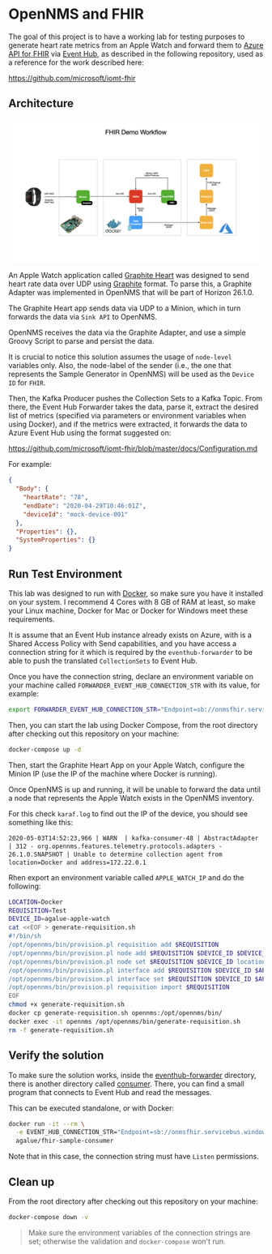 OpenNMS and FHIR
====

The goal of this project is to have a working lab for testing purposes to generate heart rate metrics from an Apple Watch and forward them to [Azure API for FHIR](https://azure.microsoft.com/en-us/services/azure-api-for-fhir/) via [Event Hub](https://azure.microsoft.com/en-us/services/event-hubs/), as described in the following repository, used as a reference for the work described here:

https://github.com/microsoft/iomt-fhir

## Architecture

![Diagram](assets/FHIR-Demo.001.png)

An Apple Watch application called [Graphite Heart](https://github.com/RangerRick/graphite-heart) was designed to send heart rate data over UDP using [Graphite](https://graphiteapp.org/) format. To parse this, a Graphite Adapter was implemented in OpenNMS that will be part of Horizon 26.1.0.
 
The Graphite Heart app sends data via UDP to a Minion, which in turn forwards the data via `Sink API` to OpenNMS.

OpenNMS receives the data via the Graphite Adapter, and use a simple Groovy Script to parse and persist the data.

It is crucial to notice this solution assumes the usage of `node-level` variables only. Also, the node-label of the sender (i.e., the one that represents the Sample Generator in OpenNMS) will be used as the `Device ID` for `FHIR`.

Then, the Kafka Producer pushes the Collection Sets to a Kafka Topic. From there, the Event Hub Forwarder takes the data, parse it, extract the desired list of metrics (specified via parameters or environment variables when using Docker), and if the metrics were extracted, it forwards the data to Azure Event Hub using the format suggested on:

https://github.com/microsoft/iomt-fhir/blob/master/docs/Configuration.md 

For example:

```json
{
  "Body": {
    "heartRate": "78",
    "endDate": "2020-04-29T10:46:01Z",
    "deviceId": "mock-device-001"
  },
  "Properties": {},
  "SystemProperties": {}
}
```

## Run Test Environment

This lab was designed to run with [Docker](https://docker.io), so make sure you have it installed on your system. I recommend 4 Cores with 8 GB of RAM at least, so make your Linux machine, Docker for Mac or Docker for Windows meet these requirements.

It is assume that an Event Hub instance already exists on Azure, with is a Shared Access Policy with Send capabilities, and you have access a connection string for it which is required by the `eventhub-forwarder` to be able to push the translated `CollectionSets` to Event Hub.

Once you have the connection string, declare an environment variable on your machine called `FORWARDER_EVENT_HUB_CONNECTION_STR` with its value, for example:

```bash
export FORWARDER_EVENT_HUB_CONNECTION_STR="Endpoint=sb://onmsfhir.servicebus.windows.net/;SharedAccessKeyName=send;SharedAccessKey=XXXXXXX;EntityPath=fhirhub"
```

Then, you can start the lab using Docker Compose, from the root directory after checking out this repository on your machine:

```bash
docker-compose up -d
```

Then, start the Graphite Heart App on your Apple Watch, configure the Minion IP (use the IP of the machine where Docker is running).

Once OpenNMS is up and running, it will be unable to forward the data until a node that represents the Apple Watch exists in the OpenNMS inventory.

For this check `karaf.log` to find out the IP of the device, you should see something like this:

```
2020-05-03T14:52:23,966 | WARN  | kafka-consumer-48 | AbstractAdapter                  | 312 - org.opennms.features.telemetry.protocols.adapters - 26.1.0.SNAPSHOT | Unable to determine collection agent from location=Docker and address=172.22.0.1
```

Rhen export an environment variable called `APPLE_WATCH_IP` and do the following:

```bash
LOCATION=Docker
REQUISITION=Test
DEVICE_ID=agalue-apple-watch
cat <<EOF > generate-requisition.sh
#!/bin/sh
/opt/opennms/bin/provision.pl requisition add $REQUISITION
/opt/opennms/bin/provision.pl node add $REQUISITION $DEVICE_ID $DEVICE_ID
/opt/opennms/bin/provision.pl node set $REQUISITION $DEVICE_ID location $LOCATION
/opt/opennms/bin/provision.pl interface add $REQUISITION $DEVICE_ID $APPLE_WATCH_IP
/opt/opennms/bin/provision.pl interface set $REQUISITION $DEVICE_ID $APPLE_WATCH_IP snmp-primary N
/opt/opennms/bin/provision.pl requisition import $REQUISITION
EOF
chmod +x generate-requisition.sh
docker cp generate-requisition.sh opennms:/opt/opennms/bin/
docker exec -it opennms /opt/opennms/bin/generate-requisition.sh
rm -f generate-requisition.sh
```

## Verify the solution

To make sure the solution works, inside the [eventhub-forwarder](eventhub-forwarder) directory, there is another directory called [consumer](eventhub-forwarder/consumer). There, you can find a small program that connects to Event Hub and read the messages.

This can be executed standalone, or with Docker:

```bash
docker run -it --rm \
  -e EVENT_HUB_CONNECTION_STR="Endpoint=sb://onmsfhir.servicebus.windows.net;SharedAccessKeyName=listen;SharedAccessKey=XXXXX;EntityPath=fhirhub" \
  agalue/fhir-sample-consumer
```

Note that in this case, the connection string must have `Listen` permissions.

## Clean up

From the root directory after checking out this repository on your machine:

```bash
docker-compose down -v
```

> Make sure the environment variables of the connection strings are set; otherwise the validation and `docker-compose` won't run.

